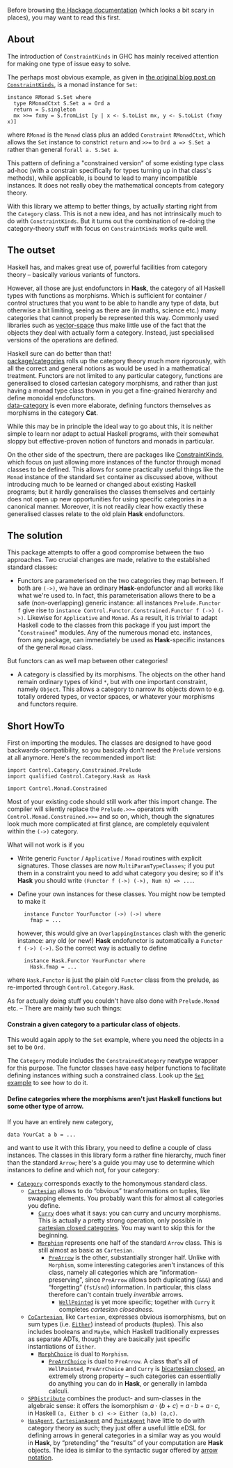 Before browsing [the Hackage documentation](http://hackage.haskell.org/package/constrained-categories) (which looks a bit scary in places), you may want to read this first.

About
---

The introduction of `ConstraintKinds` in GHC has mainly received attention for making one type of issue easy to solve.

The perhaps most obvious example, as given in [the original blog post on `ConstraintKinds`](http://blog.omega-prime.co.uk/?p=127), is a monad instance for `Set`:

    instance RMonad S.Set where
      type RMonadCtxt S.Set a = Ord a
      return = S.singleton
      mx >>= fxmy = S.fromList [y | x <- S.toList mx, y <- S.toList (fxmy x)]

where `RMonad` is the `Monad` class plus an added `Constraint` `RMonadCtxt`, which allows the `Set` instance to constrict `return` and `>>=` to `Ord a => S.Set a` rather than general `forall a. S.Set a`.

This pattern of defining a "constrained version" of some existing type class ad-hoc (with a constrain specifically for types turning up in that class's methods), while applicable, is bound to lead to many incompatible instances. It does not really obey the mathematical concepts from category theory.

With this library we attemp to better things, by actually starting right from the `Category` class. This is not a new idea, and has not intrinsically much to do with `ConstraintKinds`. But it turns out the combination of re-doing the category-theory stuff with focus on `ConstraintKinds` works quite well.

The outset
---

Haskell has, and makes great use of, powerful facilities from category theory – basically various variants of functors.

However, all those are just endofunctors in **Hask**, the category of all Haskell types with functions as morphisms. Which is sufficient for container / control structures that you want to be able to handle any type of data, but otherwise a bit limiting, seeing as there are (in maths, science etc.) many categories that cannot properly be represented this way. Commonly used libraries such as [vector-space](http://hackage.haskell.org/package/vector-space) thus make little use of the fact that the objects they deal with actually form a category. Instead, just specialised versions of the operations are defined.

Haskell sure can do better than that!<br>
[package/categories](http://hackage.haskell.org/package/categories) rolls up the category theory much more rigorously, with all the correct and general notions as would be used in a mathematical treatment. Functors are not limited to any particular category, functions are generalised to closed cartesian category morphisms, and rather than just having a monad type class thown in you get a fine-grained hierarchy and define monoidal endofunctors.<br>
[data-category](http://hackage.haskell.org/package/data-category) is even more elaborate, defining functors themselves as morphisms in the category **Cat**.

While this may be in principle the ideal way to go about this, it is neither simple to learn nor adapt to actual Haskell programs, with their somewhat sloppy but effective-proven notion of functors and monads in particular.

On the other side of the spectrum, there are packages like [ConstraintKinds](http://hackage.haskell.org/package/ConstraintKinds), which focus on just allowing more instances of the functor through monad classes to be defined.
This allows for some practically useful things like the `Monad` instance of the standard `Set` container as discussed above, without introducing much to be learned or changed about existing Haskell programs; but it hardly generalises the classes themselves and certainly does not open up new opportunities for using specific categories in a canonical manner. Moreover, it is not readily clear how exactly these generalised classes relate to the old plain **Hask** endofunctors.

The solution
---


This package attempts to offer a good compromise between the two approaches. Two crucial changes are made, relative to the established standard classes:

- Functors are parameterised on the two categories they map between.
  If both are `(->)`, we have an ordinary **Hask**-endofunctor and all works like what we're used to.
  In fact, this parameterisation allows there to be a safe (non-overlapping) generic instance: all instances `Prelude.Functor f` give rise to `instance Control.Functor.Constrained.Functor f (->) (->)`.
 Likewise for `Applicative` and `Monad`.
 As a result, it is trivial to adapt Haskell code to the classes from this package if you just import the "`Constrained`" modules.
 Any of the numerous monad etc. instances, from any package, can immediately be used as **Hask**-specific instances of the general `Monad` class.

 But functors can as well map between other categories!

- A category is classified by its morphisms. The objects on the other hand remain ordinary types of kind `*`, but with one important constraint, namely `Object`.
 This allows a category to narrow its objects down to e.g. totally ordered types, or vector spaces, or whatever your morphisms and functors require.


Short HowTo
---

First on importing the modules. The classes are designed to have good backwards-compatibility, so you basically don't need the `Prelude` versions at all anymore. Here's the recommended import list:

    import Control.Category.Constrained.Prelude
    import qualified Control.Category.Hask as Hask
    
    import Control.Monad.Constrained

Most of your existing code should still work after this import change. The compiler will silently replace the `Prelude.>>=` operators with `Control.Monad.Constrained.>>=` and so on, which, though the signatures look much more complicated at first glance, are completely equivalent within the `(->)` category.

What will not work is if you

- Write generic `Functor` / `Applicative` / `Monad` routines with explicit signatures. Those classes are now `MultiParamTypeClasses`; if you put them in a constraint you need to add what category you desire; so if it's **Hask** you should write `(Functor f (->) (->), Num n) => ...`.
- Define your own instances for these classes. You might now be tempted to make it
        
        instance Functor YourFunctor (->) (->) where
          fmap = ...

  however, this would give an `OverlappingInstances` clash with the generic instance: any old (or new!) **Hask** endofunctor is automatically a `Functor f (->) (->)`. So the correct way is actually to define

        instance Hask.Functor YourFunctor where
          Hask.fmap = ...

where `Hask.Functor` is just the plain old `Functor` class from the prelude, as re-imported through `Control.Category.Hask`.

As for actually doing stuff you couldn't have also done with `Prelude.Monad` etc. – There are mainly two such things:

#### Constrain a given category to a particular class of objects.

This would again apply to the `Set` example, where you need the objects in a set to be `Ord`.

The `Category` module includes the `ConstrainedCategory` newtype wrapper for this purpose. The functor classes have easy helper functions to facilitate defining instances withing such a constrained class. Look up the [`Set` example](https://github.com/leftaroundabout/constrained-categories/blob/master/examples/Set.hs) to see how to do it.

#### Define categories where the morphisms aren't just Haskell functions but some other type of arrow.

If you have an entirely new category,

    data YourCat a b = ...

and want to use it with this library, you need to define a couple of class instances. The classes in this library form a rather fine hierarchy, much finer than the standard `Arrow`; here's a guide you may use to determine which instances to define and which not, for your category:

- [`Category`](http://hackage.haskell.org/package/constrained-categories-0.2.0.0/docs/Control-Category-Constrained.html#t:Category) corresponds exactly to the homonymous standard class.
  - [`Cartesian`](http://hackage.haskell.org/package/constrained-categories-0.2.0.0/docs/Control-Category-Constrained.html#t:Cartesian) allows to do “obvious” transformations on tuples, like swapping elements. You probably want this for almost all categories you define.
    - [`Curry`](http://hackage.haskell.org/package/constrained-categories-0.2.0.0/docs/Control-Category-Constrained.html#t:Curry) does what it says: you can curry and uncurry morphisms. This is actually a pretty strong operation, only possible in [cartesian closed categories](https://en.wikipedia.org/wiki/Cartesian_closed_category). You may want to skip this for the beginning.
    - [`Morphism`](http://hackage.haskell.org/package/constrained-categories-0.2.0.0/docs/Control-Arrow-Constrained.html#t:Morphism) represents one half of the standard `Arrow` class. This is still almost as basic as `Cartesian`.
      - [`PreArrow`](http://hackage.haskell.org/package/constrained-categories-0.2.0.0/docs/Control-Arrow-Constrained.html#t:PreArrow) is the other, substantially stronger half. Unlike with `Morphism`, some interesting categories aren't instances of this class, namely all categories which are “information-preserving”, since `PreArrow` allows both duplicating (`&&&`) and “forgetting” (`fst`/`snd`) information. In particular, this class therefore can't contain truely _invertible_ arrows.
        - [`WellPointed`](http://hackage.haskell.org/package/constrained-categories-0.2.0.0/docs/Control-Arrow-Constrained.html#t:WellPointed) is yet more specific; together with `Curry` it completes _cartesian closedness_.
  - [`CoCartesian`](http://hackage.haskell.org/package/constrained-categories-0.2.0.0/docs/Control-Category-Constrained.html#t:CoCartesian), like `Cartesian`, expresses obvious isomorphisms, but on sum types (i.e. [`Either`](http://hackage.haskell.org/package/constrained-categories-0.2.0.0/docs/Control-Category-Constrained.html#t:-43-)) instead of products (tuples). This also includes booleans and `Maybe`, which Haskell traditionally expresses as separate ADTs, though they are basically just specific instantiations of `Either`.
    - [`MorphChoice`](http://hackage.haskell.org/package/constrained-categories-0.2.0.0/docs/Control-Arrow-Constrained.html#t:MorphChoice) is dual to `Morphism`.
      - [`PreArrChoice`](http://hackage.haskell.org/package/constrained-categories-0.2.0.0/docs/Control-Arrow-Constrained.html#t:PreArrChoice) is dual to `PreArrow`. A class that's all of `WellPointed`, `PreArrChoice` and `Curry` is [bicartesian closed](http://ncatlab.org/nlab/show/bicartesian+closed+category), an extremely strong property – such categories can essentially do anything you can do in **Hask**, or generally in lambda calculi.
  - [`SPDistribute`](http://hackage.haskell.org/package/constrained-categories-0.2.0.0/docs/Control-Arrow-Constrained.html#t:SPDistribute) combines the product- and sum-classes in the algebraic sense: it offers the isomorphism _a_ · (_b_ + _c_) = _a_ · _b_ + _a_ · _c_, in Haskell `(a, Either b c) <-> Either (a,b) (a,c)`.
  - [`HasAgent`](http://hackage.haskell.org/package/constrained-categories-0.2.0.0/docs/Control-Category-Constrained.html#t:HasAgent), [`CartesianAgent`](hackage.haskell.org/package/constrained-categories-0.2.0.0/docs/Control-Arrow-Constrained.html#t:CartesianAgent) and [`PointAgent`](hackage.haskell.org/package/constrained-categories-0.2.0.0/docs/Control-Arrow-Constrained.html#t:PointAgent) have little to do with category theory as such; they just offer a useful little eDSL for defining arrows in general categories in a similar way as you would in **Hask**, by “pretending” the “results” of your computation are **Hask** objects. The idea is similar to the syntactic sugar offered by [arrow notation](https://www.haskell.org/arrows/syntax.html).

